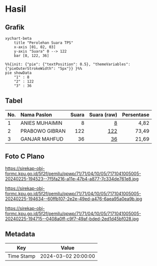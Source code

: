 # Hasil

## Grafik

```mermaid
xychart-beta
    title "Perolehan Suara TPS"
    x-axis [01, 02, 03]
    y-axis "Suara" 0 --> 122
    bar [8, 122, 36]
```

```mermaid
%%{init: {"pie": {"textPosition": 0.5}, "themeVariables": {"pieOuterStrokeWidth": "5px"}} }%%
pie showData
    "1" : 8
    "2" : 122
    "3" : 36
```

## Tabel

| No. | Nama Paslon    | Suara | Suara (raw) | Persentase |
|:--- |:-------------- | -----:| -----------:| ----------:|
| 1   | ANIES MUHAIMIN | 8     | [8][p-1]    | 4,82       |
| 2   | PRABOWO GIBRAN | 122   | [122][p-2]  | 73,49      |
| 3   | GANJAR MAHFUD  | 36    | [36][p-3]   | 21,69      |


[p-1]: https://github.com/gigit-pemilu/pemilu-2024-71-sulawesi-utara/blob/main/pilpres/hitung-suara/sub/71-sulawesi-utara/sub/71-kota-manado/sub/04-wenang/sub/1005-wenang-utara/sub/005-tps/sub/paslon-1.txt
[p-2]: https://github.com/gigit-pemilu/pemilu-2024-71-sulawesi-utara/blob/main/pilpres/hitung-suara/sub/71-sulawesi-utara/sub/71-kota-manado/sub/04-wenang/sub/1005-wenang-utara/sub/005-tps/sub/paslon-2.txt
[p-3]: https://github.com/gigit-pemilu/pemilu-2024-71-sulawesi-utara/blob/main/pilpres/hitung-suara/sub/71-sulawesi-utara/sub/71-kota-manado/sub/04-wenang/sub/1005-wenang-utara/sub/005-tps/sub/paslon-3.txt

## Foto C Plano

https://sirekap-obj-formc.kpu.go.id/5f2f/pemilu/ppwp/71/71/04/10/05/7171041005005-20240225-194523--7f5fa216-a11e-47b4-a877-7c334de761e8.jpg

https://sirekap-obj-formc.kpu.go.id/5f2f/pemilu/ppwp/71/71/04/10/05/7171041005005-20240225-194634--60ffb107-2e2e-49ed-a476-6aea95a0ea9b.jpg

https://sirekap-obj-formc.kpu.go.id/5f2f/pemilu/ppwp/71/71/04/10/05/7171041005005-20240225-194715--0408a0ff-c9f7-49af-bded-2ed1d45bf028.jpg


## Metadata

| Key        | Value               |
| ---------- | ------------------- |
| Time Stamp | 2024-03-02 20:00:00 |



